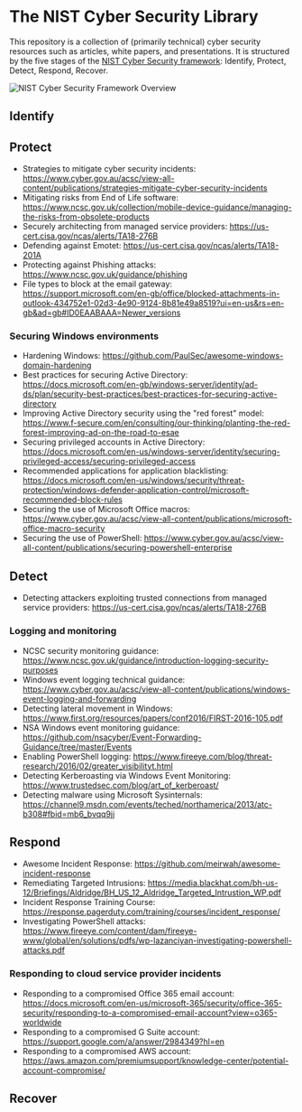 # The NIST Cyber Security Library
This repository is a collection of (primarily technical) cyber security resources such as articles, white papers, and presentations. It is structured by the five stages of the [NIST Cyber Security framework](https://www.nist.gov/cyberframework): Identify, Protect, Detect, Respond, Recover.

![NIST Cyber Security Framework Overview](https://i.imgur.com/VSLgKPZ.png)
## Identify
## Protect
* Strategies to mitigate cyber security incidents: https://www.cyber.gov.au/acsc/view-all-content/publications/strategies-mitigate-cyber-security-incidents
* Mitigating risks from End of Life software: https://www.ncsc.gov.uk/collection/mobile-device-guidance/managing-the-risks-from-obsolete-products
* Securely architecting from managed service providers: https://us-cert.cisa.gov/ncas/alerts/TA18-276B
* Defending against Emotet: https://us-cert.cisa.gov/ncas/alerts/TA18-201A
* Protecting against Phishing attacks: https://www.ncsc.gov.uk/guidance/phishing
* File types to block at the email gateway: https://support.microsoft.com/en-gb/office/blocked-attachments-in-outlook-434752e1-02d3-4e90-9124-8b81e49a8519?ui=en-us&rs=en-gb&ad=gb#ID0EAABAAA=Newer_versions
### Securing Windows environments
* Hardening Windows: https://github.com/PaulSec/awesome-windows-domain-hardening
* Best practices for securing Active Directory: https://docs.microsoft.com/en-gb/windows-server/identity/ad-ds/plan/security-best-practices/best-practices-for-securing-active-directory
* Improving Active Directory security using the "red forest" model: https://www.f-secure.com/en/consulting/our-thinking/planting-the-red-forest-improving-ad-on-the-road-to-esae
* Securing privileged accounts in Active Directory: https://docs.microsoft.com/en-us/windows-server/identity/securing-privileged-access/securing-privileged-access
* Recommended applications for application blacklisting: https://docs.microsoft.com/en-us/windows/security/threat-protection/windows-defender-application-control/microsoft-recommended-block-rules
* Securing the use of Microsoft Office macros: https://www.cyber.gov.au/acsc/view-all-content/publications/microsoft-office-macro-security
* Securing the use of PowerShell: https://www.cyber.gov.au/acsc/view-all-content/publications/securing-powershell-enterprise
## Detect
* Detecting attackers exploiting trusted connections from managed service providers: https://us-cert.cisa.gov/ncas/alerts/TA18-276B
### Logging and monitoring
* NCSC security monitoring guidance: https://www.ncsc.gov.uk/guidance/introduction-logging-security-purposes
* Windows event logging technical guidance: https://www.cyber.gov.au/acsc/view-all-content/publications/windows-event-logging-and-forwarding
* Detecting lateral movement in Windows: https://www.first.org/resources/papers/conf2016/FIRST-2016-105.pdf
* NSA Windows event monitoring guidance: https://github.com/nsacyber/Event-Forwarding-Guidance/tree/master/Events
* Enabling PowerShell logging: https://www.fireeye.com/blog/threat-research/2016/02/greater_visibilityt.html
* Detecting Kerberoasting via Windows Event Monitoring: https://www.trustedsec.com/blog/art_of_kerberoast/
* Detecting malware using Microsoft Sysinternals: https://channel9.msdn.com/events/teched/northamerica/2013/atc-b308#fbid=mb6_bvqq9jj
## Respond
* Awesome Incident Response: https://github.com/meirwah/awesome-incident-response
* Remediating Targeted Intrusions: https://media.blackhat.com/bh-us-12/Briefings/Aldridge/BH_US_12_Aldridge_Targeted_Intrustion_WP.pdf
* Incident Response Training Course: https://response.pagerduty.com/training/courses/incident_response/
* Investigating PowerShell attacks: https://www.fireeye.com/content/dam/fireeye-www/global/en/solutions/pdfs/wp-lazanciyan-investigating-powershell-attacks.pdf
### Responding to cloud service provider incidents
* Responding to a compromised Office 365 email account: https://docs.microsoft.com/en-us/microsoft-365/security/office-365-security/responding-to-a-compromised-email-account?view=o365-worldwide
* Responding to a compromised G Suite account: https://support.google.com/a/answer/2984349?hl=en
* Responding to a compromised AWS account: https://aws.amazon.com/premiumsupport/knowledge-center/potential-account-compromise/
## Recover

